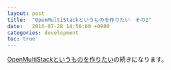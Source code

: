 ```yaml
---
layout: post
title:  "OpenMultiStackというものを作りたい　その2"
date:   2016-07-28 14:56:00 +0900
categories: development
toc: true
---
```


[OpenMultiStackというものを作りたい]({{site.baseurl}}/2016/07/26/OpenMultiStack/)の続きになります。


